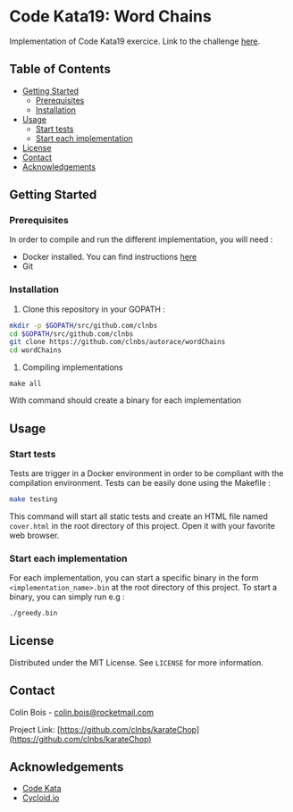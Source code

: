 Code Kata19: Word Chains
===

Implementation of Code Kata19 exercice. Link to the challenge [here](http://codekata.com/kata/kata19-word-chains/).

## Table of Contents

* [Getting Started](#getting-started)
  * [Prerequisites](#prerequisites)
  * [Installation](#installation)
* [Usage](#usage)
  * [Start tests](#start-tests)
  * [Start each implementation](#start-each-implementation)
* [License](#license)
* [Contact](#contact)
* [Acknowledgements](#acknowledgements)


## Getting Started

### Prerequisites

In order to compile and run the different implementation, you will need :
 - Docker installed. You can find instructions [here](https://docs.docker.com/get-docker/)
 - Git
 
### Installation
1. Clone this repository in your GOPATH : 
```bash
mkdir -p $GOPATH/src/github.com/clnbs
cd $GOPATH/src/github.com/clnbs
git clone https://github.com/clnbs/autorace/wordChains
cd wordChains
```

1. Compiling implementations
```
make all
```
With command should create a binary for each implementation 
 
## Usage

### Start tests
Tests are trigger in a Docker environment in order to be compliant with the compilation environment. Tests can be easily done using the Makefile : 
```bash
make testing
```

This command will start all static tests and create an HTML file named `cover.html` in the root directory of this project. Open it with your favorite web browser.

### Start each implementation
For each implementation, you can start a specific binary in the form `<implementation_name>.bin` at the root directory of this project. To start a binary, you can simply run e.g :
```bash
./greedy.bin
```

## License

Distributed under the MIT License. See `LICENSE` for more information.

## Contact

Colin Bois - <colin.bois@rocketmail.com>

Project Link: [https://github.com/clnbs/karateChop](https://github.com/clnbs/karateChop)

## Acknowledgements

* [Code Kata](http://codekata.com/)
* [Cycloid.io](https://www.cycloid.io/)